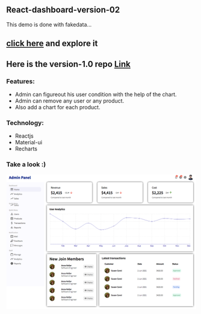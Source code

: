 ## React-dashboard-version-02
This demo is done with fakedata...
## [click here](https://sh-dashboard-v2.netlify.app/) and explore it
## Here is the version-1.0 repo [Link](https://github.com/ShahinurAlamBhuiyan/react-dashboard-v1)

### Features: 
+ Admin can figureout his user condition with the help of the chart.
+ Admin can remove any user or any product.
+ Also add a chart for each product.

### Technology: 
+ Reactjs
+ Material-ui
+ Recharts

### Take a look :)
![alt_text](public/siteSS.png)
